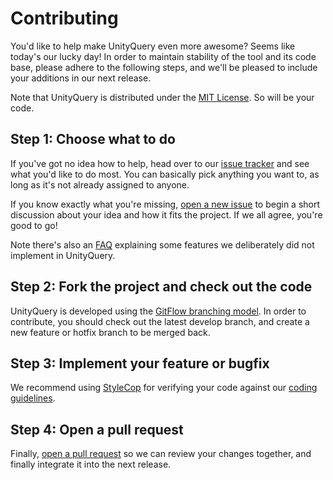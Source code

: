 # Contributing

You'd like to help make UnityQuery even more awesome? Seems like today's our lucky day! In order to maintain stability of the tool and its code base, please adhere to the following steps, and we'll be pleased to include your additions in our next release.

Note that UnityQuery is distributed under the [MIT License](https://github.com/npruehs/unity-query/blob/master/LICENSE). So will be your code.

## Step 1: Choose what to do

If you've got no idea how to help, head over to our [issue tracker](https://github.com/npruehs/unity-query/issues) and see what you'd like to do most. You can basically pick anything you want to, as long as it's not already assigned to anyone.

If you know exactly what you're missing, [open a new issue](https://github.com/npruehs/unity-query/issues/new) to begin a short discussion about your idea and how it fits the project. If we all agree, you're good to go!

Note there's also an [FAQ](https://github.com/npruehs/unity-query/blob/master/FAQ.md) explaining some features we deliberately did not implement in UnityQuery.

## Step 2: Fork the project and check out the code

UnityQuery is developed using the [GitFlow branching model](http://nvie.com/posts/a-successful-git-branching-model/). In order to contribute, you should check out the latest develop branch, and create a new feature or hotfix branch to be merged back.

## Step 3: Implement your feature or bugfix

We recommend using [StyleCop](http://stylecop.codeplex.com/) for verifying your code against our [coding guidelines](https://msdn.microsoft.com/en-us/library/ff926074.aspx).

## Step 4: Open a pull request

Finally, [open a pull request](https://help.github.com/articles/using-pull-requests/) so we can review your changes together, and finally integrate it into the next release.
